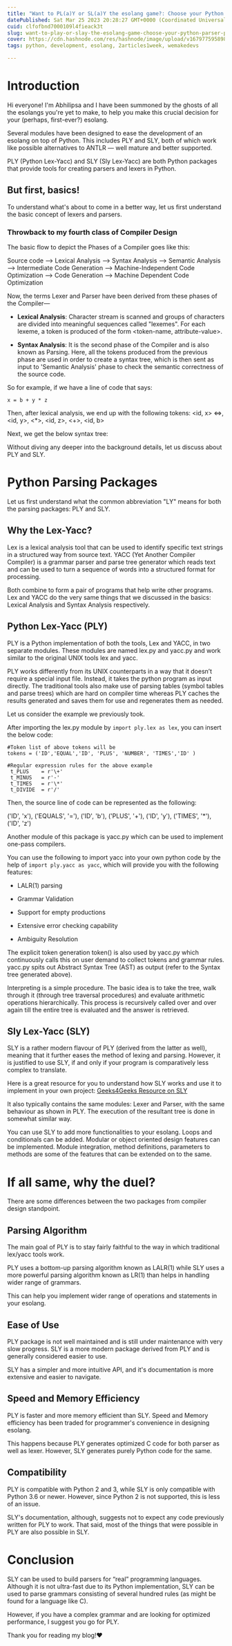 ```yaml
---
title: "Want to PL(a)Y or SL(a)Y the esolang game?: Choose your Python Parser package"
datePublished: Sat Mar 25 2023 20:28:27 GMT+0000 (Coordinated Universal Time)
cuid: clfofbnd7000109l4fieack3t
slug: want-to-play-or-slay-the-esolang-game-choose-your-python-parser-package
cover: https://cdn.hashnode.com/res/hashnode/image/upload/v1679775958983/e8a1daf7-dfb8-4e83-8a07-eb5986ea1759.png
tags: python, development, esolang, 2articles1week, wemakedevs

---
```


# Introduction

Hi everyone! I'm Abhilipsa and I have been summoned by the ghosts of all the esolangs you're yet to make, to help you make this crucial decision for your (perhaps, first-ever?) esolang.

Several modules have been designed to ease the development of an esolang on top of Python. This includes PLY and SLY, both of which work like possible alternatives to ANTLR — well mature and better supported.

PLY (Python Lex-Yacc) and SLY (Sly Lex-Yacc) are both Python packages that provide tools for creating parsers and lexers in Python.

## But first, basics!

To understand what's about to come in a better way, let us first understand the basic concept of lexers and parsers.

### Throwback to my fourth class of Compiler Design

The basic flow to depict the Phases of a Compiler goes like this:

Source code —&gt; Lexical Analysis —&gt; Syntax Analysis —&gt; Semantic Analysis —&gt; Intermediate Code Generation —&gt; Machine-Independent Code Optimization —&gt; Code Generation —&gt; Machine Dependent Code Optimization

Now, the terms Lexer and Parser have been derived from these phases of the Compiler—

* **Lexical Analysis**: Character stream is scanned and groups of characters are divided into meaningful sequences called "lexemes". For each lexeme, a token is produced of the form &lt;token-name, attribute-value&gt;.
    
* **Syntax Analysis**: It is the second phase of the Compiler and is also known as Parsing. Here, all the tokens produced from the previous phase are used in order to create a syntax tree, which is then sent as input to 'Semantic Analysis' phase to check the semantic correctness of the source code.
    

So for example, if we have a line of code that says:

`x = b + y * z`

Then, after lexical analysis, we end up with the following tokens: &lt;id, x&gt; &lt;=&gt;, &lt;id, y&gt;, &lt;\*&gt;, &lt;id, z&gt;, &lt;+&gt;, &lt;id, b&gt;

Next, we get the below syntax tree:

Without diving any deeper into the background details, let us discuss about PLY and SLY.

# Python Parsing Packages

Let us first understand what the common abbreviation "LY" means for both the parsing packages: PLY and SLY.

## **Why the Lex-Yacc?**

Lex is a lexical analysis tool that can be used to identify specific text strings in a structured way from source text. YACC (Yet Another Compiler Compiler) is a grammar parser and parse tree generator which reads text and can be used to turn a sequence of words into a structured format for processing.

Both combine to form a pair of programs that help write other programs. Lex and YACC do the very same things that we discussed in the basics: Lexical Analysis and Syntax Analysis respectively.

## Python Lex-Yacc (PLY)

PLY is a Python implementation of both the tools, Lex and YACC, in two separate modules. These modules are named lex.py and yacc.py and work similar to the original UNIX tools lex and yacc.

PLY works differently from its UNIX counterparts in a way that it doesn’t require a special input file. Instead, it takes the python program as input directly. The traditional tools also make use of parsing tables (symbol tables and parse trees) which are hard on compiler time whereas PLY caches the results generated and saves them for use and regenerates them as needed.

Let us consider the example we previously took.

After importing the lex.py module by `import ply.lex as lex`, you can insert the below code:

```plaintext
#Token list of above tokens will be
tokens = ('ID','EQUAL','ID', 'PLUS', 'NUMBER', 'TIMES','ID' )

#Regular expression rules for the above example 
 t_PLUS    = r'\+'
 t_MINUS   = r'-'
 t_TIMES   = r'\*'
 t_DIVIDE  = r'/'
```

Then, the source line of code can be represented as the following:

('ID', 'x'), ('EQUALS', '='), ('ID', 'b'), ('PLUS', '+'), ('ID', 'y'), ('TIMES', '\*'), ('ID', 'z')

Another module of this package is yacc.py which can be used to implement one-pass compilers.

You can use the following to import yacc into your own python code by the help of `import ply.yacc as yacc`, which will provide you with the following features:

* LALR(1) parsing
    
* Grammar Validation
    
* Support for empty productions
    
* Extensive error checking capability
    
* Ambiguity Resolution
    

The explicit token generation token() is also used by yacc.py which continuously calls this on user demand to collect tokens and grammar rules. yacc.py spits out Abstract Syntax Tree (AST) as output (refer to the Syntax tree generated above).

Interpreting is a simple procedure. The basic idea is to take the tree, walk through it (through tree traversal procedures) and evaluate arithmetic operations hierarchically. This process is recursively called over and over again till the entire tree is evaluated and the answer is retrieved.

## Sly Lex-Yacc (SLY)

SLY is a rather modern flavour of PLY (derived from the latter as well), meaning that it further eases the method of lexing and parsing. However, it is justified to use SLY, if and only if your program is comparatively less complex to translate.

Here is a great resource for you to understand how SLY works and use it to implement in your own project: [Geeks4Geeks Resource on SLY](https://www.geeksforgeeks.org/how-to-create-a-programming-language-using-python/)

It also typically contains the same modules: Lexer and Parser, with the same behaviour as shown in PLY. The execution of the resultant tree is done in somewhat similar way.

You can use SLY to add more functionalities to your esolang. Loops and conditionals can be added. Modular or object oriented design features can be implemented. Module integration, method definitions, parameters to methods are some of the features that can be extended on to the same.

# If all same, why the duel?

There are some differences between the two packages from compiler design standpoint.

## Parsing Algorithm

The main goal of PLY is to stay fairly faithful to the way in which traditional lex/yacc tools work.

PLY uses a bottom-up parsing algorithm known as LALR(1) while SLY uses a more powerful parsing algorithm known as LR(1) than helps in handling wider range of grammars.

This can help you implement wider range of operations and statements in your esolang.

## Ease of Use

PLY package is not well maintained and is still under maintenance with very slow progress. SLY is a more modern package derived from PLY and is generally considered easier to use.

SLY has a simpler and more intuitive API, and it's documentation is more extensive and easier to navigate.

## Speed and Memory Efficiency

PLY is faster and more memory efficient than SLY. Speed and Memory efficiency has been traded for programmer's convenience in designing esolang.

This happens because PLY generates optimized C code for both parser as well as lexer. However, SLY generates purely Python code for the same.

## Compatibility

PLY is compatible with Python 2 and 3, while SLY is only compatible with Python 3.6 or newer. However, since Python 2 is not supported, this is less of an issue.

SLY's documentation, although, suggests not to expect any code previously written for PLY to work. That said, most of the things that were possible in PLY are also possible in SLY.

# **Conclusion**

SLY can be used to build parsers for “real” programming languages. Although it is not ultra-fast due to its Python implementation, SLY can be used to parse grammars consisting of several hundred rules (as might be found for a language like C).

However, if you have a complex grammar and are looking for optimized performance, I suggest you go for PLY.

Thank you for reading my blog!❤️